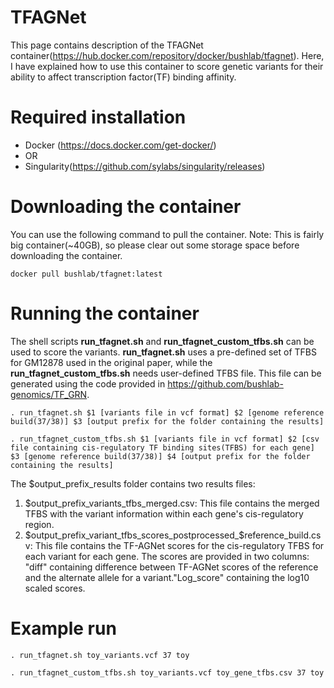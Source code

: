 # TFAGNet
This page contains description of the TFAGNet container(https://hub.docker.com/repository/docker/bushlab/tfagnet). Here, I have explained how to use this container to score genetic variants for their ability to affect transcription factor(TF) binding affinity. 

# Required installation
* Docker (https://docs.docker.com/get-docker/)
* OR
* Singularity(https://github.com/sylabs/singularity/releases)

# Downloading the container
You can use the following command to pull the container. Note: This is fairly big container(~40GB), so please clear out some storage space before downloading the container.

```
docker pull bushlab/tfagnet:latest
```

# Running the container
The shell scripts **run_tfagnet.sh** and **run_tfagnet_custom_tfbs.sh** can be used to score the variants. **run_tfagnet.sh** uses a pre-defined set of TFBS for GM12878 used in the original paper, while the **run_tfagnet_custom_tfbs.sh** needs user-defined TFBS file. This file can be generated using the code provided in https://github.com/bushlab-genomics/TF_GRN.

```
. run_tfagnet.sh $1 [variants file in vcf format] $2 [genome reference build(37/38)] $3 [output prefix for the folder containing the results]

. run_tfagnet_custom_tfbs.sh $1 [variants file in vcf format] $2 [csv file containing cis-regulatory TF binding sites(TFBS) for each gene] $3 [genome reference build(37/38)] $4 [output prefix for the folder containing the results]

```
The $output_prefix_results folder contains two results files: 
1) $output_prefix_variants_tfbs_merged.csv: This file contains the merged TFBS with the variant information within each gene's cis-regulatory region.
2) $output_prefix_variant_tfbs_scores_postprocessed_$reference_build.csv: This file contains the TF-AGNet scores for the cis-regulatory TFBS for each variant for each gene. The scores are provided in two columns: "diff" containing difference between TF-AGNet scores of the reference and the alternate allele for a variant."Log_score" containing the log10 scaled scores. 

# Example run

```
. run_tfagnet.sh toy_variants.vcf 37 toy

. run_tfagnet_custom_tfbs.sh toy_variants.vcf toy_gene_tfbs.csv 37 toy

```
